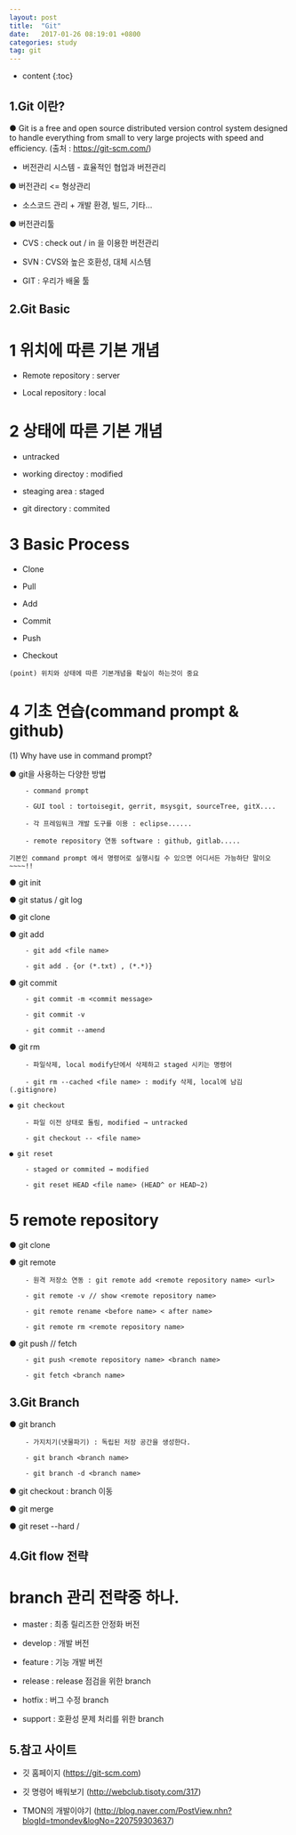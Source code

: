 ```yaml
---
layout: post
title:  "Git"
date:   2017-01-26 08:19:01 +0800
categories: study
tag: git
---
```


* content
{:toc}


1.Git 이란?
------------------------

 ● Git is a free and open source distributed version control system designed to handle everything from small to very large projects with speed and efficiency. (출처 : https://git-scm.com/)

   - 버전관리 시스템 - 효율적인 협업과 버전관리


 ● 버전관리 <= 형상관리

   - 소스코드 관리 + 개발 환경, 빌드, 기타...


 ● 버전관리툴

   - CVS : check out / in 을 이용한 버전관리

   - SVN : CVS와 높은 호환성, 대체 시스템

   - GIT : 우리가 배울 툴

2.Git Basic
------------------------

 # 1 위치에 따른 기본 개념

   - Remote repository : server

   - Local repository : local
	

 # 2 상태에 따른 기본 개념

   - untracked

   - working directoy : modified

   - steaging area : staged

   - git directory : commited
	
 # 3 Basic Process

   - Clone

   - Pull

   - Add

   - Commit

   - Push

   - Checkout

	(point) 위치와 상태에 따른 기본개념을 확실이 하는것이 중요
	
 # 4 기초 연습(command prompt & github)

  (1) Why have use in command prompt?
   
   ● git을 사용하는 다양한 방법
   
   		- command prompt
   
   		- GUI tool : tortoisegit, gerrit, msysgit, sourceTree, gitX....

   		- 각 프레임워크 개발 도구를 이용 : eclipse......

   		- remote repository 연동 software : github, gitlab.....

    기본인 command prompt 에서 명령어로 실행시킬 수 있으면 어디서든 가능하단 말이오~~~~!!

   ● git init

   ● git status / git log

   ● git clone

   ● git add

   		- git add <file name>

   		- git add . {or (*.txt) , (*.*)} 

   ● git commit

   		- git commit -m <commit message>

   		- git commit -v

   		- git commit --amend

   ● git rm

   		- 파일삭제, local modify단에서 삭제하고 staged 시키는 명령어

   		- git rm --cached <file name> : modify 삭제, local에 남김(.gitignore) 

   	● git checkout

   		- 파일 이전 상태로 돌림, modified → untracked

   		- git checkout -- <file name> 

   	● git reset

   		- staged or commited → modified

   		- git reset HEAD <file name> (HEAD^ or HEAD~2)

 # 5 remote repository
 
   ● git clone <url>

   ● git remote

   		- 원격 저장소 연동 : git remote add <remote repository name> <url>

   		- git remote -v // show <remote repository name>

   		- git remote rename <before name> < after name>

   		- git remote rm <remote repository name>

   ● git push // fetch

   		- git push <remote repository name> <branch name>

   		- git fetch <branch name>

3.Git Branch
------------------------

   ● git branch

   		- 가지치기(냇물파기) : 독립된 저장 공간을 생성한다. 

   		- git branch <branch name>

   		- git branch -d <branch name>

   ● git checkout <branch name> : branch 이동

   ● git merge <branch name>

   ● git reset --hard <remote name>/<branch name>

4.Git flow 전략
------------------------

 # branch 관리 전략중 하나.

   - master : 최종 릴리즈한 안정화 버전

   - develop : 개발 버전

   - feature : 기능 개발 버전

   - release : release 점검을 위한 branch

   - hotfix : 버그 수정 branch

   - support : 호환성 문제 처리를 위한 branch

5.참고 사이트
------------------------

   - 깃 홈페이지 (https://git-scm.com)

   - 깃 명령어 배워보기 (http://webclub.tisoty.com/317)

   - TMON의 개발이야기 (http://blog.naver.com/PostView.nhn?blogId=tmondev&logNo=220759303637)